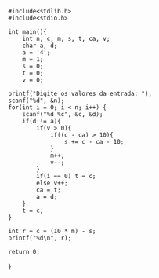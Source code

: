     #include<stdlib.h>
    #include<stdio.h>

    int main(){
        int n, c, m, s, t, ca, v;
        char a, d;
        a = '4';
        m = 1;
        s = 0;
        t = 0;
        v = 0;

    printf("Digite os valores da entrada: ");
    scanf("%d", &n);
    for(int i = 0; i < n; i++) {
        scanf("%d %c", &c, &d);
        if(d != a){
            if(v > 0){
                if((c - ca) > 10){
                    s += c - ca - 10;
                }
                m++;
                v--;    
            }
            if(i == 0) t = c;
            else v++;
            ca = t;
            a = d;
        }
        t = c;
    }

    int r = c + (10 * m) - s;
    printf("%d\n", r); 

    return 0;
   }
